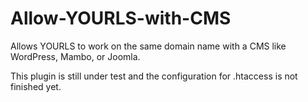 Allow-YOURLS-with-CMS
=====================

Allows YOURLS to work on the same domain name with a CMS like WordPress, Mambo, or Joomla.

This plugin is still under test and the configuration for .htaccess is not finished yet.